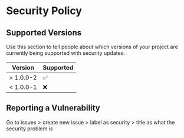 # Security Policy

## Supported Versions

Use this section to tell people about which versions of your project are
currently being supported with security updates.

| Version | Supported          |
| ------- | ------------------ |
| > 1.0.0-2   | :white_check_mark: |
| < 1.0.0-1   | :x:                |

## Reporting a Vulnerability

Go to issues > create new issue > label as security > title as what the security problem is
